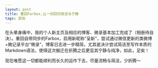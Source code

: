 ```yaml
---
layout: post
title: 重回Farbox,让一切回归简洁与宁静
tags: 其他
---
```


在头晕身痛中，我的个人新主页及相应的博客、微录基本加工完成了（相册待自决）。重回自带同步的Farbox，启用新昵称“呈新”，尝试通过微信更新的类微博+微记录平台“微录”，博客日志进一步精简，尤其是决计尝试简洁至写作本质的Markdown语法，使得这次搬迁在折腾之后更显其宁静与纯净，如此，足矣！

现在唯愿这一切都能顺利而长久的运作下去，尽量流畅与简洁，少折腾～